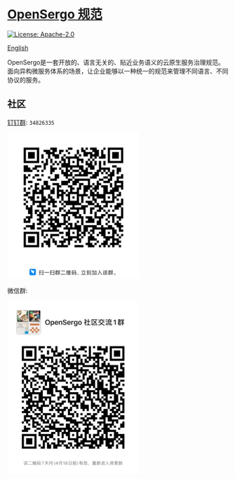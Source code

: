 # [OpenSergo 规范](./specification/zh-Hans/README.md)

[![License: Apache-2.0](https://img.shields.io/badge/license-Apache%202.0-blue.svg)](https://www.apache.org/licenses/LICENSE-2.0.txt)

[English](./README.md)

OpenSergo是一套开放的、语言无关的、贴近业务语义的云原生服务治理规范。
面向异构微服务体系的场景，让企业能够以一种统一的规范来管理不同语言、不同协议的服务。

## 社区

[钉钉群](https://www.dingtalk.com/): `34826335`

<img src="image/dingtalk-group.jpg" width="300" />

微信群:

<img src="image/wechat-group.jpg" width="300" />


